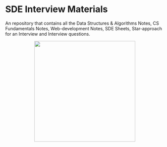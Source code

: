 # SDE Interview Materials

An repository that contains all the Data Structures & Algorithms Notes, CS Fundamentals Notes, Web-development Notes, SDE Sheets, Star-approach for an Interview and Interview questions.

<p align="center">
  <img src = "https://media2.giphy.com/media/QssGEmpkyEOhBCb7e1/giphy.gif?cid=ecf05e47a0n3gi1bfqntqmob8g9aid1oyj2wr3ds3mg700bl&rid=giphy.gif" width = 320px>
</p>
